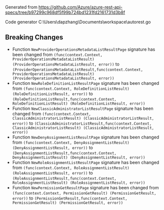 
Generated from https://github.com/Azure/azure-rest-api-specs/tree/b97299c968df5f99b724bd1231fd2161731d3b8f

Code generator C:\Users\dapzhang\Documents\workspace\autorest.go

## Breaking Changes

- Function `NewProviderOperationsMetadataListResultPage` signature has been changed from `(func(context.Context, ProviderOperationsMetadataListResult) (ProviderOperationsMetadataListResult, error))` to `(ProviderOperationsMetadataListResult,func(context.Context, ProviderOperationsMetadataListResult) (ProviderOperationsMetadataListResult, error))`
- Function `NewRoleDefinitionListResultPage` signature has been changed from `(func(context.Context, RoleDefinitionListResult) (RoleDefinitionListResult, error))` to `(RoleDefinitionListResult,func(context.Context, RoleDefinitionListResult) (RoleDefinitionListResult, error))`
- Function `NewClassicAdministratorListResultPage` signature has been changed from `(func(context.Context, ClassicAdministratorListResult) (ClassicAdministratorListResult, error))` to `(ClassicAdministratorListResult,func(context.Context, ClassicAdministratorListResult) (ClassicAdministratorListResult, error))`
- Function `NewDenyAssignmentListResultPage` signature has been changed from `(func(context.Context, DenyAssignmentListResult) (DenyAssignmentListResult, error))` to `(DenyAssignmentListResult,func(context.Context, DenyAssignmentListResult) (DenyAssignmentListResult, error))`
- Function `NewRoleAssignmentListResultPage` signature has been changed from `(func(context.Context, RoleAssignmentListResult) (RoleAssignmentListResult, error))` to `(RoleAssignmentListResult,func(context.Context, RoleAssignmentListResult) (RoleAssignmentListResult, error))`
- Function `NewPermissionGetResultPage` signature has been changed from `(func(context.Context, PermissionGetResult) (PermissionGetResult, error))` to `(PermissionGetResult,func(context.Context, PermissionGetResult) (PermissionGetResult, error))`

